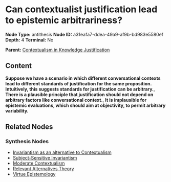 # Can contextualist justification lead to epistemic arbitrariness?

**Node Type:** antithesis
**Node ID:** a31eafa7-ddea-49a9-af9b-bd983e5580ef
**Depth:** 4
**Terminal:** No

**Parent:** [Contextualism in Knowledge Justification](contextualism-in-knowledge-justification-synthesis-53461e8e-dad3-41e0-ac4e-3bc2709bb521.md)

## Content

**Suppose we have a scenario in which different conversational contexts lead to different standards of justification for the same proposition. Intuitively, this suggests standards for justification can be arbitrary.**, **There is a plausible principle that justification should not depend on arbitrary factors like conversational context.**, **It is implausible for epistemic evaluations, which should aim at objectivity, to permit arbitrary variability.**

## Related Nodes

### Synthesis Nodes

- [Invariantism as an alternative to Contextualism](invariantism-as-an-alternative-to-contextualism-synthesis-86dfe51c-56f8-408d-87a7-ebdad961a2ea.md)
- [Subject-Sensitive Invariantism](subject-sensitive-invariantism-synthesis-f2ec6db8-e8f6-4225-8723-4a0def1630fb.md)
- [Moderate Contextualism](moderate-contextualism-synthesis-f2bc11cb-47c6-4d76-b89c-0d9eaf5fbb2a.md)
- [Relevant Alternatives Theory](relevant-alternatives-theory-synthesis-8185c8c3-ddee-483b-9385-192f8c8209ee.md)
- [Virtue Epistemology](virtue-epistemology-synthesis-4f947ff3-cad3-4625-b69a-eb3fa5512ff9.md)

